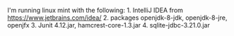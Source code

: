 I'm running linux mint with the following:
    1. IntelliJ IDEA from https://www.jetbrains.com/idea/
    2. packages openjdk-8-jdk, openjdk-8-jre, openjfx
    3. Junit 4.12.jar, hamcrest-core-1.3.jar
    4. sqlite-jdbc-3.21.0.jar 	
